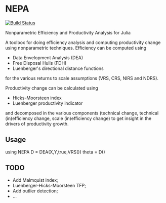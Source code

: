 # NEPA
[![Build Status](https://travis-ci.org/kepiej/NEPA.jl.svg?branch=master)](https://travis-ci.org/kepiej/NEPA.jl)

Nonparametric Efficiency and Productivity Analysis for Julia

A toolbox for doing efficiency analysis and computing productivity change using nonparametric techniques. Efficiency can be computed using
* Data Envelopment Analysis (DEA)
* Free Disposal Hulls (FDH)
* Luenberger's directional distance functions

for the various returns to scale assumptions (VRS, CRS, NIRS and NDRS).

Productivity change can be calculated using
* Hicks-Moorsteen index
* Luenberger productivity indicator

and decomposed in the various components (technical change, technical (in)efficiency change, scale (in)efficiency change) to get insight in the drivers of productivity growth.

## Usage
  using NEPA
  D = DEA(X,Y,true,VRS())
  theta = D()

## TODO

* Add Malmquist index;
* Luenberger-Hicks-Moorsteen TFP;
* Add outlier detection;
* ...

